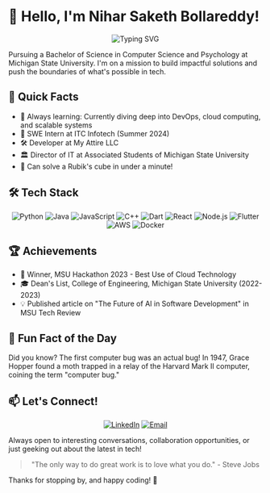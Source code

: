 # 👋 Hello, I'm Nihar Saketh Bollareddy!

<div align="center">

![Typing SVG](https://readme-typing-svg.herokuapp.com?color=%2336BCF7&center=true&vCenter=true&width=600&lines=Software+Developer;Tech+Enthusiast;Problem+Solver)

</div>

Pursuing a Bachelor of Science in Computer Science and Psychology at Michigan State University. I'm on a mission to build impactful solutions and push the boundaries of what's possible in tech.

## 🚀 Quick Facts

- 🌱 Always learning: Currently diving deep into DevOps, cloud computing, and scalable systems
- 💼 SWE Intern at ITC Infotech (Summer 2024)
- 🛠️ Developer at My Attire LLC
- 🏛️ Director of IT at Associated Students of Michigan State University
- 🧩 Can solve a Rubik's cube in under a minute!

## 🛠️ Tech Stack

<p align="center">
  <img src="https://img.shields.io/badge/Python-3776AB?style=for-the-badge&logo=python&logoColor=white" alt="Python"/>
  <img src="https://img.shields.io/badge/Java-ED8B00?style=for-the-badge&logo=openjdk&logoColor=white" alt="Java"/>
  <img src="https://img.shields.io/badge/JavaScript-F7DF1E?style=for-the-badge&logo=javascript&logoColor=black" alt="JavaScript"/>
  <img src="https://img.shields.io/badge/C%2B%2B-00599C?style=for-the-badge&logo=c%2B%2B&logoColor=white" alt="C++"/>
  <img src="https://img.shields.io/badge/Dart-0175C2?style=for-the-badge&logo=dart&logoColor=white" alt="Dart"/>
  <img src="https://img.shields.io/badge/React-20232A?style=for-the-badge&logo=react&logoColor=61DAFB" alt="React"/>
  <img src="https://img.shields.io/badge/Node.js-43853D?style=for-the-badge&logo=node.js&logoColor=white" alt="Node.js"/>
  <img src="https://img.shields.io/badge/Flutter-02569B?style=for-the-badge&logo=flutter&logoColor=white" alt="Flutter"/>
  <img src="https://img.shields.io/badge/Amazon_AWS-232F3E?style=for-the-badge&logo=amazon-aws&logoColor=white" alt="AWS"/>
  <img src="https://img.shields.io/badge/Docker-2496ED?style=for-the-badge&logo=docker&logoColor=white" alt="Docker"/>
</p>

## 🏆 Achievements

- 🥇 Winner, MSU Hackathon 2023 - Best Use of Cloud Technology
- 🎓 Dean's List, College of Engineering, Michigan State University (2022-2023)
- 💡 Published article on "The Future of AI in Software Development" in MSU Tech Review

## 🎉 Fun Fact of the Day

Did you know? The first computer bug was an actual bug! In 1947, Grace Hopper found a moth trapped in a relay of the Harvard Mark II computer, coining the term "computer bug."

## 📫 Let's Connect!

<div align="center">
  
[![LinkedIn](https://img.shields.io/badge/LinkedIn-0077B5?style=for-the-badge&logo=linkedin&logoColor=white)](https://www.linkedin.com/in/nihar-saketh-bollareddy-9592a8279/)
[![Email](https://img.shields.io/badge/Email-D14836?style=for-the-badge&logo=gmail&logoColor=white)](mailto:bollared@msu.edu)
  
</div>

Always open to interesting conversations, collaboration opportunities, or just geeking out about the latest in tech!

<div align="center">
  
> "The only way to do great work is to love what you do." - Steve Jobs

</div>

Thanks for stopping by, and happy coding! 🚀

